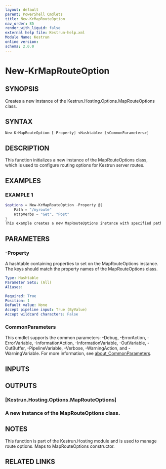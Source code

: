 ```yaml
---
layout: default
parent: PowerShell Cmdlets
title: New-KrMapRouteOption
nav_order: 85
render_with_liquid: false
external help file: Kestrun-help.xml
Module Name: Kestrun
online version:
schema: 2.0.0
---
```


# New-KrMapRouteOption

## SYNOPSIS
Creates a new instance of the Kestrun.Hosting.Options.MapRouteOptions class.

## SYNTAX

```
New-KrMapRouteOption [-Property] <Hashtable> [<CommonParameters>]
```

## DESCRIPTION
This function initializes a new instance of the MapRouteOptions class, which is used to configure
routing options for Kestrun server routes.

## EXAMPLES

### EXAMPLE 1
```powershell
$options = New-KrMapRouteOption -Property @{
    Path = "/myroute"
    HttpVerbs = "Get", "Post"
}
This example creates a new MapRouteOptions instance with specified path and HTTP verbs.
```

## PARAMETERS

### -Property
A hashtable containing properties to set on the MapRouteOptions instance.
The keys should match
the property names of the MapRouteOptions class.

```yaml
Type: Hashtable
Parameter Sets: (All)
Aliases:

Required: True
Position: 1
Default value: None
Accept pipeline input: True (ByValue)
Accept wildcard characters: False
```

### CommonParameters
This cmdlet supports the common parameters: -Debug, -ErrorAction, -ErrorVariable, -InformationAction, -InformationVariable, -OutVariable, -OutBuffer, -PipelineVariable, -Verbose, -WarningAction, and -WarningVariable. For more information, see [about_CommonParameters](http://go.microsoft.com/fwlink/?LinkID=113216).

## INPUTS

## OUTPUTS

### [Kestrun.Hosting.Options.MapRouteOptions]
### A new instance of the MapRouteOptions class.
## NOTES
This function is part of the Kestrun.Hosting module and is used to manage route options.
Maps to MapRouteOptions constructor.

## RELATED LINKS
